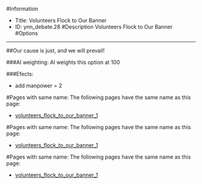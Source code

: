 #Information
 - Title: Volunteers Flock to Our Banner
 - ID: ynn_debate.28
#Description
Volunteers Flock to Our Banner
#Options

___
##Our cause is just, and we will prevail!

###AI weighting:
AI weights this option at 100


###Efects:<ul><li>add manpower = 2</li></ul>


#Pages with same name:
The following pages have the same name as this page:
 - [volunteers_flock_to_our_banner_1](volunteers_flock_to_our_banner_1.md)


#Pages with same name:
The following pages have the same name as this page:
 - [volunteers_flock_to_our_banner_1](volunteers_flock_to_our_banner_1.md)


#Pages with same name:
The following pages have the same name as this page:
 - [volunteers_flock_to_our_banner_1](volunteers_flock_to_our_banner_1.md)
